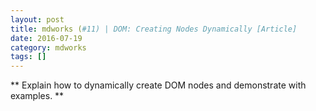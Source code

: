 ```yaml
---
layout: post
title: mdworks (#11) | DOM: Creating Nodes Dynamically [Article]
date: 2016-07-19
category: mdworks
tags: []
---
```


** Explain how to dynamically create DOM nodes and demonstrate with examples. **

